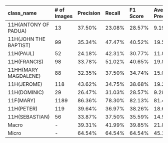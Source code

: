 | class_name            | # of Images   | Precision   | Recall   | F1 Score   | Average Precision   |
|:----------------------|:--------------|:------------|:---------|:-----------|:--------------------|
| 11H(ANTONY OF PADUA)  | 13            | 37.50%      | 23.08%   | 28.57%     | 9.19%               |
| 11H(JOHN THE BAPTIST) | 99            | 35.34%      | 47.47%   | 40.52%     | 19.57%              |
| 11H(PAUL)             | 52            | 24.18%      | 42.31%   | 30.77%     | 11.84%              |
| 11H(FRANCIS)          | 98            | 33.78%      | 51.02%   | 40.65%     | 19.82%              |
| 11HH(MARY MAGDALENE)  | 88            | 32.35%      | 37.50%   | 34.74%     | 15.09%              |
| 11H(JEROME)           | 118           | 43.62%      | 34.75%   | 38.68%     | 19.29%              |
| 11H(DOMINIC)          | 29            | 26.47%      | 31.03%   | 28.57%     | 9.29%               |
| 11F(MARY)             | 1189          | 86.36%      | 78.30%   | 82.13%     | 81.49%              |
| 11H(PETER)            | 119           | 39.64%      | 36.97%   | 38.26%     | 18.69%              |
| 11H(SEBASTIAN)        | 56            | 33.87%      | 37.50%   | 35.59%     | 14.58%              |
| Macro                 | -             | 39.31%      | 41.99%   | 39.85%     | 21.88%              |
| Micro                 | -             | 64.54%      | 64.54%   | 64.54%     | 45.19%              |